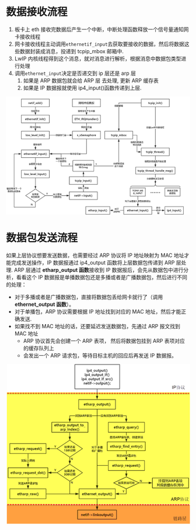# 数据接收流程

1. 板卡上 eth 接收完数据后产生一个中断，中断处理函数释放一个信号量通知网卡接收线程
1. 网卡接收线程主动调用`ethernetif_input`去获取要接收的数据，然后将数据这些数据封装成消息，投递到 tcpip_mbox 邮箱中.
1. LwIP 内核线程得到这个消息，就对消息进行解析，根据消息中数据包类型进行处理
1. 调用`ethernet_input`决定是否递交到 ip 层还是 arp 层
   1. 如果是 ARP 数据包就会给 ARP 层 去处理, 更新 ARP 缓存表
   1. 如果是 IP 数据报就使用 ip4_input()函数传递到上层.

![Alt text](4_data_inout.assets/image.png)

# 数据包发送流程

如果上层协议想要发送数据，也需要经过 ARP 协议将 IP 地址映射为 MAC 地址才能完成发送操作，IP 数据报通过 ip4_output 函数将上层数据包传递到 ARP 层处理.
ARP 层通过 **etharp_output 函数**接收到 IP 数据报后，会先从数据包中进行分析，看看这个 IP 数据报是单播数据包还是多播或者是广播数据包，然后进行不同的处理：

- 对于多播或者是广播数据包，直接将数据包丢给网卡就行了（调用**ethernet_output 函数**）。
- 对于单播包，ARP 协议需要根据 IP 地址找到对应的 MAC 地址，然后才能正确发送.
- 如果找不到 MAC 地址的话，还要延迟发送数据包，先通过 ARP 报文找到 MAC 地址
  - ARP 协议首先会创建一个 ARP 表项， 然后将数据包挂到 ARP 表项对应的缓存队列上
  - 会发出一个 ARP 请求包，等待目标主机的回应后再发送 IP 数据报。

![Alt text](4_data_inout.assets/image-1.png)
